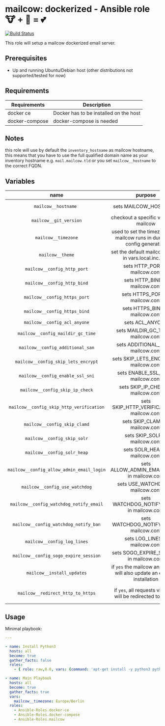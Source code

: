 # mailcow: dockerized - Ansible role 🐮 + 🐋 = 💕

[![Build Status](https://drone.mailcow.email/api/badges/mailcow/mailcow-ansiblerole/status.svg)](https://drone.mailcow.email/mailcow/mailcow-ansiblerole)

This role will setup a mailcow dockerized email server.

## Prerequisites

- Up and running Ubuntu/Debian host (other distributions not supported/tested for now)

## Requirements

| Requirements   | Description                            |
|----------------|----------------------------------------|
| docker ce      | Docker has to be installed on the host |
| docker-compose | docker-compose is needed               |

## Notes
this role will use by default the `inventory_hostname` as mailcow hostname, this means that you have to use the full qualified domain name as your inventory hostname e.g. `mail.mailcow.tld` or you set `mailcow__hostname` to the correct FQDN.

## Variables

|                   name                    |                                   purpose                                   | default value |    note     |
|:-----------------------------------------:|:---------------------------------------------------------------------------:|:-------------:|:-----------:|
|           `mailcow__hostname `            | sets MAILCOW_HOSTNAME                                                | `inventory_hostname` | needs to be an full qualified domain name |
|          `mailcow__git_version`           |                   checkout a specific version of mailcow                    |   `master`    |             |
|            `mailcow__timezone`            | used to set the timezone your mailcow runs in during the config generation  |    not set    | must be set |
|             `mailcow__theme`              |             set the default mailcow theme in vars.local.inc.php             |    `lumen`    |             |
|        `mailcow__config_http_port`        |                       sets HTTP_PORT in mailcow.conf                        |     `80`      |             |
|        `mailcow__config_http_bind`        |                       sets HTTP_BIND in mailcow.conf                        |   `0.0.0.0`   |             |
|       `mailcow__config_https_port`        |                       sets HTTPS_PORT in mailcow.conf                       |     `443`     |             |
|       `mailcow__config_https_bind`        |                       sets HTTPS_BIND in mailcow.conf                       |   `0.0.0.0`   |             |
|       `mailcow__config_acl_anyone`        |                               sets ACL_ANYONE                               |   disallow    |             |
|     `mailcow__config_maildir_gc_time`     |                    sets MAILDIR_GC_TIME in mailcow.conf                     |    `1440`     |             |
|     `mailcow__config_additional_san`      |                     sets ADDITIONAL_SAN in mailcow.conf                     |               |             |
|    `mailcow__config_skip_lets_encrypt`    |                   sets SKIP_LETS_ENCRYPT in mailcow.conf                    |               |             |
|     `mailcow__config_enable_ssl_sni`      |                     sets ENABLE_SSL_SNI in mailcow.conf                     |               |             |
|      `mailcow__config_skip_ip_check`      |                     sets SKIP_IP_CHECK in mailcow.conf                      |               |             |
| `mailcow__config_skip_http_verification`  |                 sets SKIP_HTTP_VERIFICATION in mailcow.conf                 |      `n`      |             |
|       `mailcow__config_skip_clamd`        |                       sets SKIP_CLAMD in mailcow.conf                       |      `n`      |             |
|        `mailcow__config_skip_solr`        |                       sets SKIP_SOLR in mailcow.conf                        |      `n`      |             |
|        `mailcow__config_solr_heap`        |                       sets SOLR_HEAP in mailcow.conf                        |    `1024`     |             |
| `mailcow__config_allow_admin_email_login` |                sets ALLOW_ADMIN_EMAIL_LOGIN in mailcow.conf                 |      `n`      |             |
|      `mailcow__config_use_watchdog`       |                      sets USE_WATCHDOG in mailcow.conf                      |      `n`      |             |
|  `mailcow__config_watchdog_notify_email`  |                 sets WATCHDOG_NOTIFY_EMAIL in mailcow.conf                  |               |             |
|   `mailcow__config_watchdog_notify_ban`   |                  sets WATCHDOG_NOTIFY_BAN in mailcow.conf                   |      `y`      |             |
|        `mailcow__config_log_lines`        |                       sets LOG_LINES in mailcow.conf                        |    `9999`     |             |
|   `mailcow__config_sogo_expire_session`   |                  sets SOGO_EXPIRE_SESSION in mailcow.conf                   |     `480`     |             |
|        `mailcow__install_updates`         | if `yes` the mailcow ansible role will also update an existing installation |     `yes`     |             |
|        `mailcow__redirect_http_to_https`         | if `yes`, all requests via HTTP will be redirected to HTTPS |     `no`     | also see https://mailcow.github.io/mailcow-dockerized-docs/u_e-80_to_443/ |

## Usage

Minimal playbook:

```yaml
---

- name: Install Python3
  hosts: all
  become: true
  gather_facts: false
  roles:
    - { role: raw,0.0, vars: {command: 'apt-get install -y python3 python3-pip'} }

- name: Main Playbook
  hosts: all
  become: true
  gather_facts: true
  vars:
    mailcow__timezone: Europe/Berlin
  roles:
    - Ansible-Roles.docker-ce
    - Ansible-Roles.docker-compose
    - Ansible-Roles.mailcow
```
